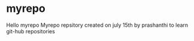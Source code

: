 # myrepo
Hello myrepo
Myrepo repsitory created on july 15th by prashanthi to learn git-hub repositories
